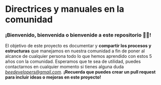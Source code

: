 # Directrices y manuales en la comunidad

### ¡Bienvenido, bienvenida o bienvenide a este repositorio 💛🐝!

El objetivo de este proyecto es documentar y **compartir los procesos y estructuras** que manejamos en nuestra comunidad a fin de poner al alcance de cualquier persona todo lo que hemos aprendido con estos 5 años con la comunidad. Esperamos que te sea de utilidad, puedes contactarnos en cualquier momento si tienes alguna duda *beedevelopers@gmail.com*. **¡Recuerda que puedes crear un pull request para incluir ideas o mejoras en este proyecto!**
